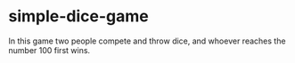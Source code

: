 # simple-dice-game

In this game two people compete and throw dice, and whoever reaches the number 100 first wins.
